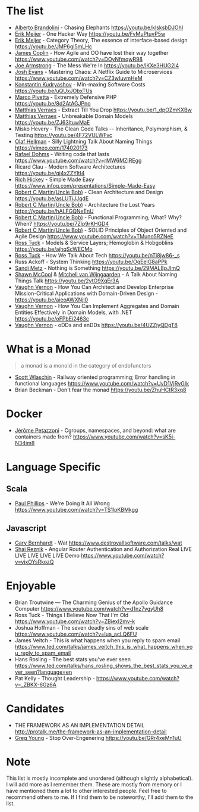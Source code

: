 # The list

- [Alberto Brandolini](https://twitter.com/ziobrando) - Chasing Elephants https://youtu.be/klsksbDJOhI
- [Erik Meijer](https://twitter.com/headinthebox) - One Hacker Way https://youtu.be/FvMuPtuvP5w
- [Erik Meijer](https://twitter.com/headinthebox) - Category Theory, The essence of interface-based design https://youtu.be/JMP6gI5mLHc
- [James Coplin](https://twitter.com/jcoplien) - How Agile and OO have lost their way together https://www.youtube.com/watch?v=DOyNfmqwR98
- [Joe Armstrong](https://twitter.com/joeerl) - The Mess We're In https://youtu.be/lKXe3HUG2l4
- [Josh Evans](https://twitter.com/Ops_Engineering) - Mastering Chaos: A Netflix Guide to Microservices https://www.youtube.com/watch?v=CZ3wIuvmHeM
- [Konstantin Kudryashov](https://twitter.com/everzet) - Min-maxing Software Costs https://youtu.be/uQUxJObxTUs
- [Marco Pivetta](https://twitter.com/Ocramius) - Extremely Defensive PHP https://youtu.be/8d2AtAGJPno
- [Matthias Verraes](https://twitter.com/mathiasverraes) - Extract Till You Drop https://youtu.be/1_dpOZmKXBw
- [Matthias Verraes](https://twitter.com/mathiasverraes) - Unbreakable Domain Models https://youtu.be/ZJ63ltuwMaE
- Misko Hevery - The Clean Code Talks -- Inheritance, Polymorphism, & Testing https://youtu.be/4F72VULWFvc
- [Olaf Hellman](https://twitter.com/olofhellman) - Silly Lightning Talk About Naming Things https://vimeo.com/174020173
- [Rafael Dohms](https://twitter.com/rdohms) - Writing code that lasts https://www.youtube.com/watch?v=rMW6MZIREgg
- Ricard Clau - Modern Software Architectures https://youtu.be/qj4xZZYltI4
- [Rich Hickey](https://twitter.com/richhickey) - Simple Made Easy https://www.infoq.com/presentations/Simple-Made-Easy
- [Robert C Martin(Uncle Bob)](https://twitter.com/unclebobmartin) - Clean Architecture and Design https://youtu.be/asLUTiJJqdE
- [Robert C Martin(Uncle Bob)](https://twitter.com/unclebobmartin) - Architecture the Lost Years https://youtu.be/hALFGQNeEnU
- [Robert C Martin(Uncle Bob)](https://twitter.com/unclebobmartin) - Functional Programming; What? Why? When? https://youtu.be/7Zlp9rKHGD4
- [Robert C Martin(Uncle Bob)](https://twitter.com/unclebobmartin) - SOLID Principles of Object Oriented and Agile Design https://www.youtube.com/watch?v=TMuno5RZNeE
- [Ross Tuck](https://twitter.com/rosstuck) - Models & Service Layers; Hemoglobin & Hobgoblins https://youtu.be/ajhqScWECMo
- [Ross Tuck](https://twitter.com/rosstuck) - How We Talk About Tech https://youtu.be/nTi8jw86-_s
- Russ Ackoff - System Thinking https://youtu.be/OqEeIG8aPPk
- [Sandi Metz](https://twitter.com/sandimetz) - Nothing is Something https://youtu.be/29MAL8pJImQ
- [Shawn McCool](https://twitter.com/ShawnMcCool) & [Mitchell van Wijngaarden](https://twitter.com/mitchellvanw) - A Talk About Naming Things Talk https://youtu.be/2ytO9XqEr3A
- [Vaughn Vernon](https://twitter.com/VaughnVernon) - How You Can Architect and Develop Enterprise Mission-Critical Applications with Domain-Driven Design - https://youtu.be/aieoAWXNjl0
- [Vaughn Vernon](https://twitter.com/VaughnVernon) - How You Can Implement Aggregates and Domain Entities Effectively in Domain Models, with .NET https://youtu.be/oFPbEi2463c
- [Vaughn Vernon](https://twitter.com/VaughnVernon) - oDDs and enDDs https://youtu.be/4UZZjyQDgT8

# What is a Monad

> a monad is a monoid in the category of endofunctors

- [Scott Wlaschin](https://twitter.com/ScottWlaschin) - Railway oriented programming; Error handling in functional languages https://www.youtube.com/watch?v=UvD1VjRvGIk
- Brian Beckman - Don't fear the monad https://youtu.be/ZhuHCtR3xq8

# Docker

- [Jérôme Petazzoni](https://twitter.com/jpetazzo) - Cgroups, namespaces, and beyond: what are containers made from? https://www.youtube.com/watch?v=sK5i-N34im8

# Language Specific

## Scala

- [Paul Phillips](https://twitter.com/contrarivariant) - We're Doing It All Wrong https://www.youtube.com/watch?v=TS1lpKBMkgg

## Javascript

- [Gary Bernhardt](https://twitter.com/garybernhardt) - Wat https://www.destroyallsoftware.com/talks/wat
- [Shai Reznik](https://twitter.com/shai_reznik) - Angular Router Authentication and Authorization Real LIVE LIVE LIVE LIVE LIVE Demo  https://www.youtube.com/watch?v=yjxOYsRkozQ

# Enjoyable

- Brian Troutwine — The Charming Genius of the Apollo Guidance Computer https://www.youtube.com/watch?v=d1nz7vgyUh8
- Ross Tuck - Things I Believe Now That I'm Old https://www.youtube.com/watch?v=ZBiexI2mv-k
- Joshua Hoffman - The seven deadly sins of web scale https://www.youtube.com/watch?v=Iua_acLQ6FU
- James Veitch - This is what happens when you reply to spam email https://www.ted.com/talks/james_veitch_this_is_what_happens_when_you_reply_to_spam_email
- Hans Rosling - The best stats you've ever seen https://www.ted.com/talks/hans_rosling_shows_the_best_stats_you_ve_ever_seen?language=en
- Pat Kelly - Thought Leadership - https://www.youtube.com/watch?v=_ZBKX-6Gz6A

# Candidates

- THE FRAMEWORK AS AN IMPLEMENTATION DETAIL http://protalk.me/the-framework-as-an-implementation-detail
- [Greg Young](https://twitter.com/gregyoung) - Stop Over-Engenering https://youtu.be/GRr4xeMn1uU

# Note

This list is mostly incomplete and unordered (although slightly alphabetical). I will add more as I remember them. These are mostly from memory or I have mentioned them a lot to other interested people. Feel free to recommend others to me. If I find them to be noteworthy, I'll add them to the list.
